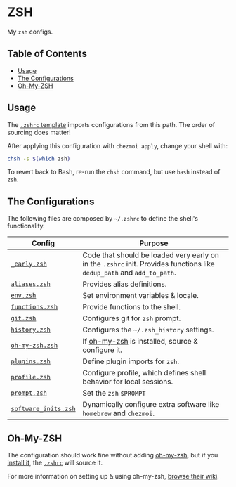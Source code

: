 # ZSH <!-- omit in toc -->

My `zsh` configs.

## Table of Contents <!-- omit in toc -->

- [Usage](#usage)
- [The Configurations](#the-configurations)
- [Oh-My-ZSH](#oh-my-zsh)

## Usage

The [`.zshrc` template](../dot_zshrc.tmpl) imports configurations from this path. The order of sourcing does matter!

After applying this configuration with `chezmoi apply`, change your shell with:

```bash
chsh -s $(which zsh)
```

To revert back to Bash, re-run the `chsh` command, but use `bash` instead of `zsh`.

## The Configurations

The following files are composed by `~/.zshrc` to define the shell's functionality.

| Config                                            | Purpose                                                                                                                |
| ------------------------------------------------- | ---------------------------------------------------------------------------------------------------------------------- |
| [`_early.zsh`](./_early.zsh.tmpl)                 | Code that should be loaded very early on in the `.zshrc` init. Provides functions like `dedup_path` and `add_to_path`. |
| [`aliases.zsh`](./aliases.zsh.tmpl)               | Provides alias definitions.                                                                                            |
| [`env.zsh`](./env.zsh.tmpl)                       | Set environment variables & locale.                                                                                    |
| [`functions.zsh`](./functions.zsh.tmpl)           | Provide functions to the shell.                                                                                        |
| [`git.zsh`](./git.zsh.tmpl)                       | Configures git for `zsh` prompt.                                                                                       |
| [`history.zsh`](./history.zsh.tmpl)               | Configures the `~/.zsh_history` settings.                                                                              |
| [`oh-my-zsh.zsh`](./oh-my-zsh.zsh.tmpl)           | If [oh-my-zsh](https://ohmyz.sh) is installed, source & configure it.                                                  |
| [`plugins.zsh`](./plugins.zsh.tmpl)               | Define plugin imports for `zsh`.                                                                                       |
| [`profile.zsh`](./profile.zsh.tmpl)               | Configure profile, which defines shell behavior for local sessions.                                                    |
| [`prompt.zsh`](./prompt.zsh.tmpl)                 | Set the `zsh` `$PROMPT`                                                                                                |
| [`software_inits.zsh`](./software_inits.zsh.tmpl) | Dynamically configure extra software like `homebrew` and `chezmoi`.                                                    |

## Oh-My-ZSH

The configuration should work fine without adding [oh-my-zsh](https://ohmyz.sh), but if you [install it](https://github.com/ohmyzsh/ohmyzsh#basic-installation), the [`.zshrc`](../dot_zshrc.tmpl) will source it.

For more information on setting up & using oh-my-zsh, [browse their wiki](https://github.com/ohmyzsh/ohmyzsh/wiki).
